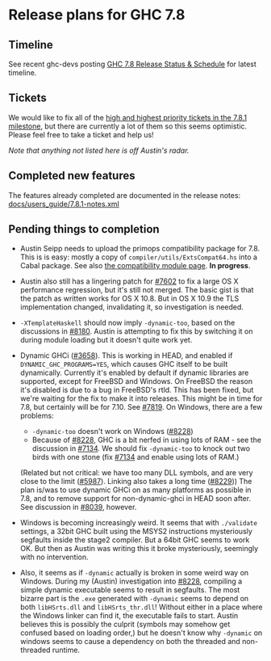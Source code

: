 # Release plans for GHC 7.8

## Timeline


See recent ghc-devs posting [ GHC 7.8 Release Status & Schedule](http://permalink.gmane.org/gmane.comp.lang.haskell.ghc.devel/2569) for latest timeline.

## Tickets


We would like to fix all of the [ high and highest priority tickets in the 7.8.1 milestone](http://ghc.haskell.org/trac/ghc/query?priority=highest&priority=high&status=infoneeded&status=merge&status=new&status=patch&milestone=7.8.1&col=id&col=summary&col=status&col=type&col=priority&col=milestone&col=component&order=priority), but there are currently a lot of them so this seems optimistic. Please feel free to take a ticket and help us!

*Note that anything not listed here is off Austin's radar.*

## Completed new features


The features already completed are documented in the release notes:
[docs/users_guide/7.8.1-notes.xml](/trac/ghc/browser/ghc/docs/users_guide/7.8.1-notes.xml)

## Pending things to completion

- Austin Seipp needs to upload the primops compatibility package for 7.8. This is is easy: mostly a copy of `compiler/utils/ExtsCompat64.hs` into a Cabal package. See also [ the compatibility module page](http://www.haskell.org/haskellwiki/Compatibility_Modules). **In progress**.

- Austin also still has a lingering patch for [\#7602](https://gitlab.haskell.org//ghc/ghc/issues/7602) to fix a large OS X performance regression, but it's still not merged. The basic gist is that the patch as written works for OS X 10.8. But in OS X 10.9 the TLS implementation changed, invalidating it, so investigation is needed.

- `-XTemplateHaskell` should now imply `-dynamic-too`, based on the discussions in [\#8180](https://gitlab.haskell.org//ghc/ghc/issues/8180). Austin is attempting to fix this by switching it on during module loading but it doesn't quite work yet.

- Dynamic GHCi ([\#3658](https://gitlab.haskell.org//ghc/ghc/issues/3658)). This is working in HEAD, and enabled if `DYNAMIC_GHC_PROGRAMS=YES`, which causes GHC itself to be built dynamically. Currently it's enabled by default if dynamic libraries are supported, except for FreeBSD and Windows.
  On FreeBSD the reason it's disabled is due to a bug in FreeBSD's rtld. This has been fixed, but we're waiting for the fix to make it into releases. This might be in time for 7.8, but certainly will be for 7.10. See [\#7819](https://gitlab.haskell.org//ghc/ghc/issues/7819).
  On Windows, there are a few problems:

  - `-dynamic-too` doesn't work on Windows ([\#8228](https://gitlab.haskell.org//ghc/ghc/issues/8228))
  - Because of [\#8228](https://gitlab.haskell.org//ghc/ghc/issues/8228), GHC is a bit nerfed in using lots of RAM - see the discussion in [\#7134](https://gitlab.haskell.org//ghc/ghc/issues/7134). We should fix `-dynamic-too` to knock out two birds with one stone (fix [\#7134](https://gitlab.haskell.org//ghc/ghc/issues/7134) and enable using lots of RAM.)

  (Related but not critical: we have too many DLL symbols, and are very close to the limit ([\#5987](https://gitlab.haskell.org//ghc/ghc/issues/5987)). Linking also takes a long time ([\#8229](https://gitlab.haskell.org//ghc/ghc/issues/8229)))
  The plan is/was to use dynamic GHCi on as many platforms as possible in 7.8, and to remove support for non-dynamic-ghci in HEAD soon after. See discussion in [\#8039](https://gitlab.haskell.org//ghc/ghc/issues/8039), however.

- Windows is becoming increasingly weird. It seems that with `./validate` settings, a 32bit GHC built using the MSYS2 instructions mysteriously segfaults inside the stage2 compiler. But a 64bit GHC seems to work OK. But then as Austin was writing this it broke mysteriously, seemingly with no intervention.

- Also, it seems as if `-dynamic` actually is broken in some weird way on Windows. During my (Austin) investigation into [\#8228](https://gitlab.haskell.org//ghc/ghc/issues/8228), compiling a simple dynamic executable seems to result in segfaults. The most bizarre part is the `.exe` generated with `-dynamic` seems to depend on both `libHSrts.dll` and `libHSrts_thr.dll`! Without either in a place where the Windows linker can find it, the executable fails to start. Austin believes this is possibly the culprit (symbols may somehow get confused based on loading order,) but he doesn't know why `-dynamic` on windows seems to cause a dependency on both the threaded and non-threaded runtime.
